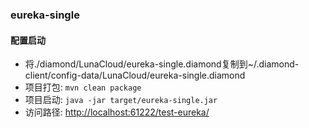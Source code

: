 ### eureka-single

#### 配置启动

* 将./diamond/LunaCloud/eureka-single.diamond复制到~/.diamond-client/config-data/LunaCloud/eureka-single.diamond
* 项目打包: ```mvn clean package```
* 项目启动: ```java -jar target/eureka-single.jar```
* 访问路径: [http://localhost:61222/test-eureka/](http://localhost:61222/test-eureka/)
